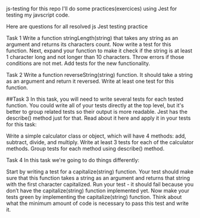 js-testing
for this repo I'll do some practices(exercices) using Jest for testing my javscript code.

Here are questions for all resolved js Jest testing practice

Task 1
Write a function stringLength(string) that takes any string as an argument and returns its characters count. Now write a test for this function. Next, expand your function to make it check if the string is at least 1 character long and not longer than 10 characters. Throw errors if those conditions are not met. Add tests for the new functionality.

Task 2
Write a function reverseString(string) function. It should take a string as an argument and return it reversed. Write at least one test for this function.

##Task 3 In this task, you will need to write several tests for each tested function. You could write all of your tests directly at the top level, but it's better to group related tests so their output is more readable. Jest has the describe() method just for that. Read about it here and apply it in your tests for this task:

Write a simple calculator class or object, which will have 4 methods: add, subtract, divide, and multiply. Write at least 3 tests for each of the calculator methods. Group tests for each method using describe() method.

Task 4
In this task we're going to do things differently:

Start by writing a test for a capitalize(string) function. Your test should make sure that this function takes a string as an argument and returns that string with the first character capitalized. Run your test - it should fail because you don’t have the capitalize(string) function implemented yet. Now make your tests green by implementing the capitalize(string) function. Think about what the minimum amount of code is necessary to pass this test and write it.
